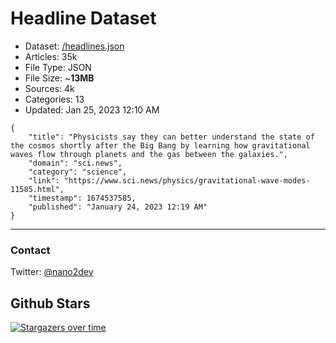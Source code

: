 # Headline Dataset

- Dataset: [/headlines.json](https://raw.githubusercontent.com/fwd/news/master/headlines.json) 
- Articles: 35k
- File Type: JSON
- File Size: ~**13MB**
- Sources: 4k
- Categories: 13
- Updated: Jan 25, 2023 12:10 AM

```
{
    "title": "Physicists say they can better understand the state of the cosmos shortly after the Big Bang by learning how gravitational waves flow through planets and the gas between the galaxies.",
    "domain": "sci.news",
    "category": "science",
    "link": "https://www.sci.news/physics/gravitational-wave-modes-11585.html",
    "timestamp": 1674537585,
    "published": "January 24, 2023 12:19 AM"
}
```

---

### Contact 

Twitter: [@nano2dev](https://twitter.com/nano2dev)

## Github Stars

[![Stargazers over time](https://starchart.cc/fwd/news.svg)](https://starchart.cc/fwd/news)
